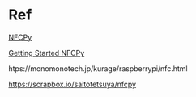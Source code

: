 
# Ref

[NFCPy](https://github.com/nfcpy/nfcpy)

[Getting Started NFCPy](https://nfcpy.readthedocs.io/en/latest/topics/get-started.html)

htps://monomonotech.jp/kurage/raspberrypi/nfc.html

https://scrapbox.io/saitotetsuya/nfcpy
